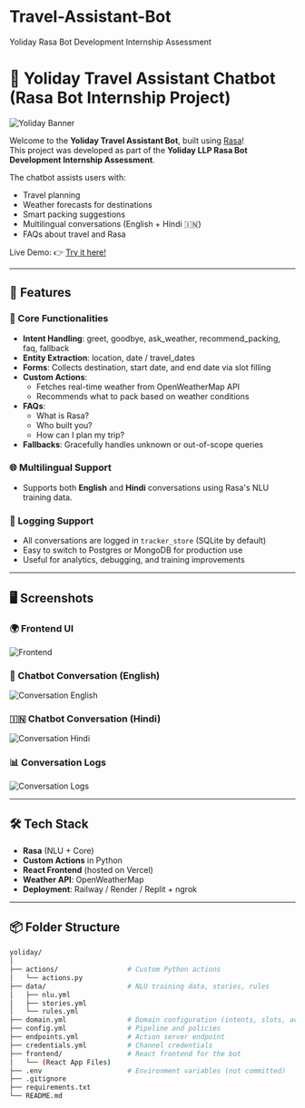 # Travel-Assistant-Bot
Yoliday Rasa Bot Development Internship Assessment
# 🧳 Yoliday Travel Assistant Chatbot (Rasa Bot Internship Project)

![Yoliday Banner](./screenshots/yoliday_banner.png)

Welcome to the **Yoliday Travel Assistant Bot**, built using [Rasa](https://rasa.com/)!  
This project was developed as part of the **Yoliday LLP Rasa Bot Development Internship Assessment**.

The chatbot assists users with:
- Travel planning
- Weather forecasts for destinations
- Smart packing suggestions
- Multilingual conversations (English + Hindi 🇮🇳)
- FAQs about travel and Rasa

Live Demo: 👉 [Try it here!](https://your-live-bot-link.vercel.app)

---

## 🚀 Features

### 🎯 Core Functionalities
- **Intent Handling**: greet, goodbye, ask_weather, recommend_packing, faq, fallback  
- **Entity Extraction**: location, date / travel_dates  
- **Forms**: Collects destination, start date, and end date via slot filling  
- **Custom Actions**: 
  - Fetches real-time weather from OpenWeatherMap API  
  - Recommends what to pack based on weather conditions  
- **FAQs**:
  - What is Rasa?
  - Who built you?
  - How can I plan my trip?
- **Fallbacks**: Gracefully handles unknown or out-of-scope queries  

### 🌐 Multilingual Support
- Supports both **English** and **Hindi** conversations using Rasa's NLU training data.

### 📜 Logging Support
- All conversations are logged in `tracker_store` (SQLite by default)
- Easy to switch to Postgres or MongoDB for production use
- Useful for analytics, debugging, and training improvements

---

## 🖥️ Screenshots

### 🌍 Frontend UI
![Frontend](./screenshots/frontend_ui.png)

### 💬 Chatbot Conversation (English)
![Conversation English](./screenshots/chat_english.png)

### 🇮🇳 Chatbot Conversation (Hindi)
![Conversation Hindi](./screenshots/chat_hindi.png)

### 📊 Conversation Logs
![Conversation Logs](./screenshots/logs_ui.png)

---

## 🛠️ Tech Stack

- **Rasa** (NLU + Core)
- **Custom Actions** in Python
- **React Frontend** (hosted on Vercel)
- **Weather API**: OpenWeatherMap
- **Deployment**: Railway / Render / Replit + ngrok

---

## 📦 Folder Structure

```bash
yoliday/
│
├── actions/                 # Custom Python actions
│   └── actions.py
├── data/                    # NLU training data, stories, rules
│   ├── nlu.yml
│   ├── stories.yml
│   └── rules.yml
├── domain.yml               # Domain configuration (intents, slots, actions)
├── config.yml               # Pipeline and policies
├── endpoints.yml            # Action server endpoint
├── credentials.yml          # Channel credentials
├── frontend/                # React frontend for the bot
│   └── (React App Files)
├── .env                     # Environment variables (not committed)
├── .gitignore
├── requirements.txt
└── README.md

